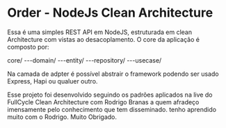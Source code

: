 # Order - NodeJs Clean Architecture
Essa é uma simples REST API em NodeJS, estruturada em clean Architecture com vistas ao desacoplamento. O core da aplicação é composto por: 

core/
---domain/
---entity/
---repository/
---usecase/
 
Na camada de adpter é possível abstrair o framework podendo ser usado Express, Hapi ou qualuer outro.
 
Esse projeto foi desenvolvido seguindo os padrões aplicados na live do FullCycle Clean Architecture com Rodrigo Branas a quem afradeço imensamente pelo conhecimento que tem disseminado. tenho aprendido muito com o Rodrigo. Muito Obrigado.
 

